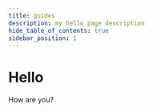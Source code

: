 ```yaml
---
title: guides
description: my hello page description
hide_table_of_contents: true
sidebar_position: 1
---
```


# Hello

How are you?
